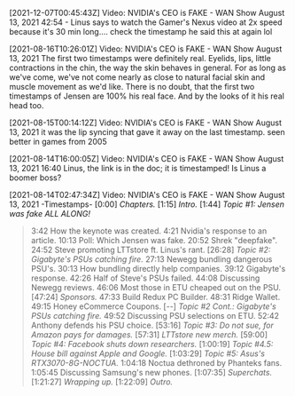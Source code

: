 [2021-12-07T00:45:43Z] Video: NVIDIA's CEO is FAKE - WAN Show August 13, 2021 
42:54 - Linus says to watch the Gamer's Nexus video at 2x speed because it's 30 min long.... check the timestamp he said this at again lol

[2021-08-16T10:26:01Z] Video: NVIDIA's CEO is FAKE - WAN Show August 13, 2021 
The first two timestamps were definitely real. Eyelids, lips, little contractions in the chin, the way the skin behaves in general. For as long as we've come, we've not come nearly as close to natural facial skin and muscle movement as we'd like. There is no doubt, that the first two timestamps of Jensen are 100% his real face. And by the looks of it his real head too.

[2021-08-15T00:14:12Z] Video: NVIDIA's CEO is FAKE - WAN Show August 13, 2021 
it was the lip syncing that gave it away on the last timestamp.  seen better in games from 2005

[2021-08-14T16:00:05Z] Video: NVIDIA's CEO is FAKE - WAN Show August 13, 2021 
16:40 Linus, the link is in the doc; it is timestamped! Is Linus a boomer boss?

[2021-08-14T02:47:34Z] Video: NVIDIA's CEO is FAKE - WAN Show August 13, 2021 
-Timestamps-
[0:00] *Chapters.*
[1:15] *Intro.*
[1:44] *Topic #1: Jensen was fake ALL ALONG!*
   > 3:42 How the keynote was created.
   > 4:21 Nvidia's response to an article.
   > 10:13 Poll: Which Jensen was fake.
   > 20:52 Shrek "deepfake".
   > 24:52 Steve promoting LTTstore ft. Linus's rant.
[26:28] *Topic #2: Gigabyte's PSUs catching fire.*
   > 27:13 Newegg bundling dangerous PSU's.
   > 30:13 How bundling directly help companies.
   > 39:12 Gigabyte's response.
   > 42:26 Half of Steve's PSUs failed.
   > 44:08 Discussing Newegg reviews.
   > 46:06 Most those in ETU cheaped out on the PSU.
[47:24] *Sponsors.*
   > 47:33 Build Redux PC Builder.
   > 48:31 Ridge Wallet.
   > 49:15 Honey eCommerce Coupons.
[--] *Topic #2 Cont.: Gigabyte's PSUs catching fire.*
   > 49:52 Discussing PSU selections on ETU.
   > 52:42 Anthony defends his PSU choice.
[53:16] *Topic #3: Do not sue, for Amazon pays for damages.*
[57:31] *LTTstore new merch.*
[59:00] *Topic #4: Facebook shuts down researchers.*
[1:00:19] *Topic #4.5: House bill against Apple and Google.*
[1:03:29] *Topic #5: Asus's RTX3070-8G-NOCTUA.*
   > 1:04:18 Noctua dethroned by Phanteks fans.
   > 1:05:45 Discussing Samsung's new phones.
[1:07:35] *Superchats.*
[1:21:27] *Wrapping up.*
[1:22:09] *Outro.*

